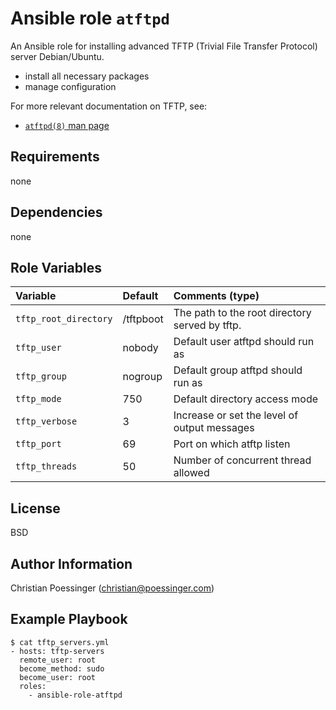 # Ansible role `atftpd`

An Ansible role for installing advanced TFTP (Trivial File Transfer Protocol) server Debian/Ubuntu.

- install all necessary packages
- manage configuration

For more relevant documentation on TFTP, see:
- [`atftpd(8)` man page](https://linux.die.net/man/8/atftpd)

## Requirements

none

## Dependencies

none

## Role Variables

| Variable                | Default        | Comments (type)                                  |
| :---                    | :---           | :---                                             |
| `tftp_root_directory`   | /tftpboot      | The path to the root directory served by tftp.   |
| `tftp_user`             | nobody         | Default user atftpd should run as                |
| `tftp_group`            | nogroup        | Default group atftpd should run as               |
| `tftp_mode`             | 750            | Default directory access mode                    |
| `tftp_verbose`          | 3              | Increase or set the level of output messages     |
| `tftp_port`             | 69             | Port on which atftp listen                       |
| `tftp_threads`          | 50             | Number of concurrent thread allowed              |

## License

BSD

## Author Information

Christian Poessinger (christian@poessinger.com)

## Example Playbook

```
$ cat tftp_servers.yml
- hosts: tftp-servers
  remote_user: root
  become_method: sudo
  become_user: root
  roles:
    - ansible-role-atftpd
```

